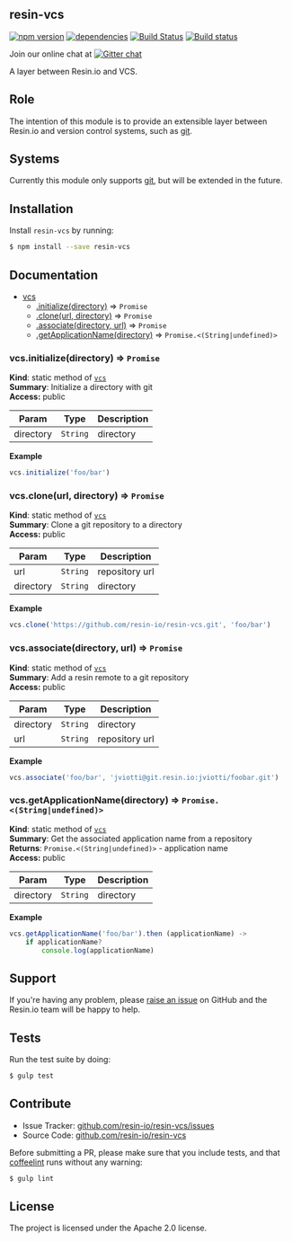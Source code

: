 resin-vcs
---------

[![npm version](https://badge.fury.io/js/resin-vcs.svg)](http://badge.fury.io/js/resin-vcs)
[![dependencies](https://david-dm.org/resin-io/resin-vcs.png)](https://david-dm.org/resin-io/resin-vcs.png)
[![Build Status](https://travis-ci.org/resin-io/resin-vcs.svg?branch=master)](https://travis-ci.org/resin-io/resin-vcs)
[![Build status](https://ci.appveyor.com/api/projects/status/o7lf4il899x1iib2?svg=true)](https://ci.appveyor.com/project/jviotti/resin-vcs)

Join our online chat at [![Gitter chat](https://badges.gitter.im/resin-io/chat.png)](https://gitter.im/resin-io/chat)

A layer between Resin.io and VCS.

Role
----

The intention of this module is to provide an extensible layer between Resin.io and version control systems, such as [git](http://git-scm.com).

Systems
-------

Currently this module only supports [git](http://git-scm.com), but will be extended in the future.

Installation
------------

Install `resin-vcs` by running:

```sh
$ npm install --save resin-vcs
```

Documentation
-------------


* [vcs](#module_vcs)
  * [.initialize(directory)](#module_vcs.initialize) ⇒ <code>Promise</code>
  * [.clone(url, directory)](#module_vcs.clone) ⇒ <code>Promise</code>
  * [.associate(directory, url)](#module_vcs.associate) ⇒ <code>Promise</code>
  * [.getApplicationName(directory)](#module_vcs.getApplicationName) ⇒ <code>Promise.&lt;(String\|undefined)&gt;</code>

<a name="module_vcs.initialize"></a>
### vcs.initialize(directory) ⇒ <code>Promise</code>
**Kind**: static method of <code>[vcs](#module_vcs)</code>  
**Summary**: Initialize a directory with git  
**Access:** public  

| Param | Type | Description |
| --- | --- | --- |
| directory | <code>String</code> | directory |

**Example**  
```js
vcs.initialize('foo/bar')
```
<a name="module_vcs.clone"></a>
### vcs.clone(url, directory) ⇒ <code>Promise</code>
**Kind**: static method of <code>[vcs](#module_vcs)</code>  
**Summary**: Clone a git repository to a directory  
**Access:** public  

| Param | Type | Description |
| --- | --- | --- |
| url | <code>String</code> | repository url |
| directory | <code>String</code> | directory |

**Example**  
```js
vcs.clone('https://github.com/resin-io/resin-vcs.git', 'foo/bar')
```
<a name="module_vcs.associate"></a>
### vcs.associate(directory, url) ⇒ <code>Promise</code>
**Kind**: static method of <code>[vcs](#module_vcs)</code>  
**Summary**: Add a resin remote to a git repository  
**Access:** public  

| Param | Type | Description |
| --- | --- | --- |
| directory | <code>String</code> | directory |
| url | <code>String</code> | repository url |

**Example**  
```js
vcs.associate('foo/bar', 'jviotti@git.resin.io:jviotti/foobar.git')
```
<a name="module_vcs.getApplicationName"></a>
### vcs.getApplicationName(directory) ⇒ <code>Promise.&lt;(String\|undefined)&gt;</code>
**Kind**: static method of <code>[vcs](#module_vcs)</code>  
**Summary**: Get the associated application name from a repository  
**Returns**: <code>Promise.&lt;(String\|undefined)&gt;</code> - application name  
**Access:** public  

| Param | Type | Description |
| --- | --- | --- |
| directory | <code>String</code> | directory |

**Example**  
```js
vcs.getApplicationName('foo/bar').then (applicationName) ->
	if applicationName?
		console.log(applicationName)
```

Support
-------

If you're having any problem, please [raise an issue](https://github.com/resin-io/resin-vcs/issues/new) on GitHub and the Resin.io team will be happy to help.

Tests
-----

Run the test suite by doing:

```sh
$ gulp test
```

Contribute
----------

- Issue Tracker: [github.com/resin-io/resin-vcs/issues](https://github.com/resin-io/resin-vcs/issues)
- Source Code: [github.com/resin-io/resin-vcs](https://github.com/resin-io/resin-vcs)

Before submitting a PR, please make sure that you include tests, and that [coffeelint](http://www.coffeelint.org/) runs without any warning:

```sh
$ gulp lint
```

License
-------

The project is licensed under the Apache 2.0 license.
